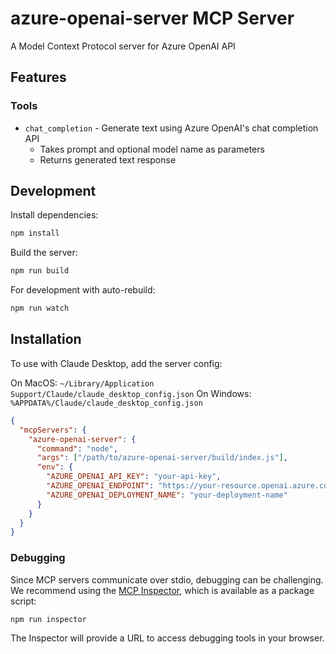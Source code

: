 # azure-openai-server MCP Server

A Model Context Protocol server for Azure OpenAI API

## Features

### Tools
- `chat_completion` - Generate text using Azure OpenAI's chat completion API
  - Takes prompt and optional model name as parameters
  - Returns generated text response

## Development

Install dependencies:
```bash
npm install
```

Build the server:
```bash
npm run build
```

For development with auto-rebuild:
```bash
npm run watch
```

## Installation

To use with Claude Desktop, add the server config:

On MacOS: `~/Library/Application Support/Claude/claude_desktop_config.json`
On Windows: `%APPDATA%/Claude/claude_desktop_config.json`

```json
{
  "mcpServers": {
    "azure-openai-server": {
      "command": "node",
      "args": ["/path/to/azure-openai-server/build/index.js"],
      "env": {
        "AZURE_OPENAI_API_KEY": "your-api-key",
        "AZURE_OPENAI_ENDPOINT": "https://your-resource.openai.azure.com",
        "AZURE_OPENAI_DEPLOYMENT_NAME": "your-deployment-name"
      }
    }
  }
}
```

### Debugging

Since MCP servers communicate over stdio, debugging can be challenging. We recommend using the [MCP Inspector](https://github.com/modelcontextprotocol/inspector), which is available as a package script:

```bash
npm run inspector
```

The Inspector will provide a URL to access debugging tools in your browser.
